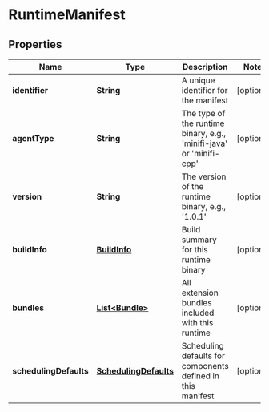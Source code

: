
# RuntimeManifest

## Properties
Name | Type | Description | Notes
------------ | ------------- | ------------- | -------------
**identifier** | **String** | A unique identifier for the manifest |  [optional]
**agentType** | **String** | The type of the runtime binary, e.g., &#39;minifi-java&#39; or &#39;minifi-cpp&#39; |  [optional]
**version** | **String** | The version of the runtime binary, e.g., &#39;1.0.1&#39; |  [optional]
**buildInfo** | [**BuildInfo**](BuildInfo.md) | Build summary for this runtime binary |  [optional]
**bundles** | [**List&lt;Bundle&gt;**](Bundle.md) | All extension bundles included with this runtime |  [optional]
**schedulingDefaults** | [**SchedulingDefaults**](SchedulingDefaults.md) | Scheduling defaults for components defined in this manifest |  [optional]




